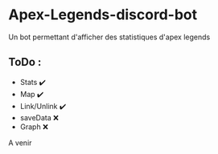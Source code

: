 # Apex-Legends-discord-bot
Un bot permettant d'afficher des statistiques d'apex legends


## ToDo :
* Stats ✔️
* Map ✔️
* Link/Unlink ✔️
* saveData ❌
* Graph ❌

A venir 
